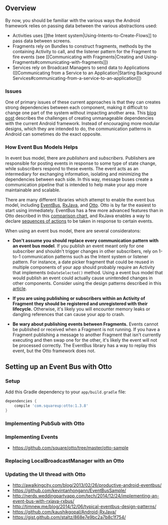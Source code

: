 ## Overview

By now, you should be familiar with the various ways the Android framework relies on passing data between the various abstractions used:

 * Activities uses [[the Intent system|Using-Intents-to-Create-Flows]] to pass data between screens.
 * Fragments rely on Bundles to construct fragments, methods by the containing Activity to call, and the listener pattern for the Fragment to fire events (see [[Communicating with Fragments|Creating and Using-Fragments#communicating-with-fragments]])
 * Services rely on Broadcast Managers to send data to Applications ([[Communicating from a Service to an Application|Starting Background Services#communicating-from-a-service-to-an-application]])

### Issues 

One of primary issues of these current approaches is that they can creates strong dependencies between each component, making it difficult to change one part of the system without impacting another area.  This [blog post](https://corner.squareup.com/2012/07/otto.html) describes the challenges of creating unmanageable dependencies with the current Android framework.  Instead of encouraging more modular designs, which they are intended to do, the communication patterns in Android can sometimes do the exact opposite.

### How Event Bus Models Helps

In event bus model, there are *publishers* and *subscribers*.  Publishers are responsible for posting events in response to some type of state change, while subscribers respond to these events.  The event acts as an intermediary for exchanging information, isolating and minimizing the dependencies between each side.  In this way, message buses create a communication pipeline that is intended to help make your app more maintainable and scalable.

There are many different libraries which attempt to enable the event bus model, including [EventBus](https://github.com/greenrobot/EventBus), [RxJava](https://github.com/ReactiveX/RxJava), and [Otto](https://github.com/square/otto).   Otto is by far the easiest to start using immediately.  EventBus has a few more advanced features than in Otto described in this [comparison chart](http://timnew.me/blog/2014/09/14/otto-and-android-annotations-compatibility-issue-analysis/), and RxJava enables
a way to declare [sequences of actions](http://www.infoq.com/news/2014/11/android-rxjava-at-soundcloud) to be taken in response to certain events.  

When using an event bus model, there are several consideratons:
  * **Don't assume you should replace every communication pattern with an event bus model**.  If you publish an event meant only for one subscriber and shouldn't trigger changes in other subscribers, rely on 1-to-1 communication patterns such as the Intent system or listener pattern.  For instance, a date picker fragment that could be reused in multiple components of your app should probably require an Activity that implements `OnDateSelected()` method.  Using a event bus model that would publish an event could actually cause unintended changes in other components.  Consider using the design patterns described in this [article](http://timnew.me/blog/2014/12/06/typical-eventbus-design-patterns/).

  * **If you are using publishing or subscribers within an Activity of Fragment they should be registered and unregistered with their lifecycle.**  Otherwise, it's likely you will encounter memory leaks or dangling references that can cause your app to crash.   
  
  * **Be wary about publishing events between Fragments.**  Events cannot be published or received when a Fragment is not running.  If you have a Fragment publishing a message
  to another Fragment that isn't currently executing and then swap one for the other, it's likely the event will not be processed correctly.   The EventBus library has a way
  to replay this event, but the Otto framework does not.
      
## Setting up an Event Bus with Otto

### Setup 

Add this Gradle dependency to your `app/build.gradle` file:

```gradle
dependencies {
    compile 'com.squareup:otto:1.3.8'
}
```
### Implementing PubSub with Otto

### Implementing Events

* https://github.com/square/otto/tree/master/otto-sample

### Replacing LocalBroadcastManager with an Otto

### Updating the UI thread with Otto

* <http://awalkingcity.com/blog/2013/02/26/productive-android-eventbus/>
* <https://github.com/kevintanhongann/EventBusSample/>
* <http://nerds.weddingpartyapp.com/tech/2014/12/24/implementing-an-event-bus-with-rxjava-rxbus/>
* <http://timnew.me/blog/2014/12/06/typical-eventbus-design-patterns/>
* <https://github.com/kaushikgopal/Android-RxJava/>
* <https://gist.github.com/staltz/868e7e9bc2a7b8c1f754/>